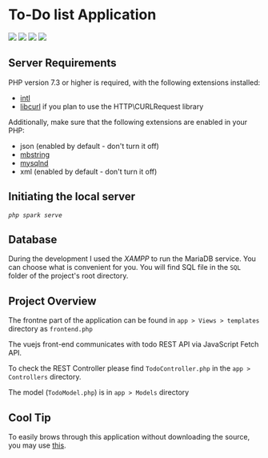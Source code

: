 # To-Do list Application 

![](https://img.shields.io/badge/vue-2.x-brightgreen.svg)
[![](https://img.shields.io/badge/Codeigniter-4.x-ee4323.svg)](https://codeigniter.com/user_guide/intro/index.html)
![](https://img.shields.io/badge/MariaDB-10.4.17-c92ddc.svg)
![](https://img.shields.io/badge/Composer-2.0.9-1f4074.svg)

## Server Requirements
PHP version 7.3 or higher is required, with the following extensions installed:

- [intl](http://php.net/manual/en/intl.requirements.php)
- [libcurl](http://php.net/manual/en/curl.requirements.php) if you plan to use the HTTP\CURLRequest library

Additionally, make sure that the following extensions are enabled in your PHP:

- json (enabled by default - don't turn it off)
- [mbstring](http://php.net/manual/en/mbstring.installation.php)
- [mysqlnd](http://php.net/manual/en/mysqlnd.install.php)
- xml (enabled by default - don't turn it off)

## Initiating the local server
_`php spark serve`_

## Database
During the development I used the _XAMPP_ to run the MariaDB service. You can choose what is convenient for you. You will find SQL file in the `SQL` folder of the project's root directory.


## Project Overview

The frontne part of the application can be found in `app > Views > templates` directory as `frontend.php`

The vuejs front-end communicates with todo REST API via JavaScript Fetch API.

To check the REST Controller please find `TodoController.php` in the `app > Controllers` directory.

The model (`TodoModel.php`) is in `app > Models` directory

## Cool Tip 
To easily brows through this application without downloading the source, you may use [this](https://github1s.com/ganmahmud/the-infamous-todo-app). 